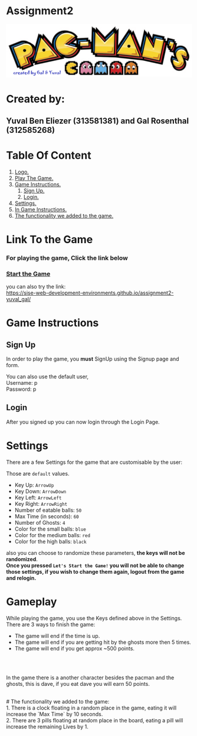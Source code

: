 <a name="logo"></a>
# Assignment2

![Pacman Logo](images/logopacman.png)
# Created by:
## Yuval Ben Eliezer (313581381) and Gal Rosenthal (312585268)

# Table Of Content
1. [ Logo. ](#logo)
1. [ Play The Game. ](#Playing_The_Game)
1. [ Game Instructions. ](#instructions)
    1. [ Sign Up. ](#sign-up)
    1. [ Login. ](#login)
1. [ Settings. ](#settings)
1. [ In Game Instructions. ](#gameplay)
1. [ The functionality we added to the game. ](#The_functionality_we_added_to_the_game)
<a name="Playing_The_Game"></a>
# Link To the Game
### For playing the game, Click the link below 
### [Start the Game](https://sise-web-development-environments.github.io/assignment2-yuval_gal/)
you can also try the link:
<br>
https://sise-web-development-environments.github.io/assignment2-yuval_gal/

<a name="instructions"></a>
# Game Instructions
<a name="signup"></a>
## Sign Up
<p>In order to play the game, you <b>must</b> SignUp using the Signup 
page and form.</p>
<p>
You can also use the default user,<br> Username: p <br> Password: p
</p>

<a name="login"></a>
## Login
<p>After you signed up you can now login through the Login Page.</p>
 
<a name="settings"></a>
# Settings
<p> There are a few Settings for the game that are customisable by the user:</p>

Those are `default` values. 


 * Key Up: `ArrowUp`
 * Key Down: `ArrowDown`
 * Key Left: `ArrowLeft`
 * Key Right: `ArrowRight`
 * Number of eatable balls: `50`
 * Max Time (in seconds): `60`
 * Number of Ghosts: `4`
 * Color for the small balls: `blue`
 * Color for the medium balls: `red`
 * Color for the high balls: `black`
 
also you can choose to randomize these parameters, <b>the keys will not be randomized</b>.
<br>
<b>Once you pressed `Let's Start the Game!` you will not be able to change those settings, 
if you wish to change them again, logout from the game and relogin.</b>
<br>

<a name="gameplay"></a>
# Gameplay
While playing the game, you use the Keys defined above in the Settings.
<br>
There are 3 ways to finish the game:
* The game will end if the time is up.
* The game will end if you are getting hit by the ghosts more then 5 times.
* The game will end if you get approx ~500 points.
<br>
<br>
<p>In the game there is a another character besides the pacman and the ghosts,
this is dave, if you eat dave you will earn 50 points.
<br>
</p>
<br>
<a name="The_functionality_we_added_to_the_game"></a>
# The functionality we added to the game:
<br>
1. There is a clock floating in a random place in the game, eating it will increase the `Max Time` by 10 seconds.
<br>
2. There are 3 pills floating at random place in the board, eating a pill will increase the remaining Lives by 1.
